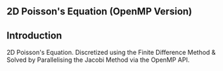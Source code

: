 ## 2D Poisson's Equation (OpenMP Version)

## Introduction
2D Poisson's Equation. Discretized using the Finite Difference Method &amp; Solved by Parallelising the Jacobi Method via the OpenMP API.

